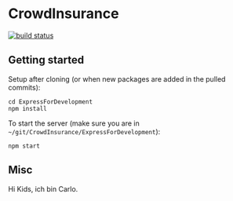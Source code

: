 # CrowdInsurance

[![build status](https://gitlab.cloudf.de/matthias/crowdinsurance/badges/master/build.svg)](https://gitlab.cloudf.de/matthias/crowdinsurance/commits/master)

## Getting started

Setup after cloning (or when new packages are added in the pulled commits):

```
cd ExpressForDevelopment
npm install
```

To start the server (make sure you are in `~/git/CrowdInsurance/ExpressForDevelopment`):
```
npm start
```

## Misc

Hi Kids, ich bin Carlo.
